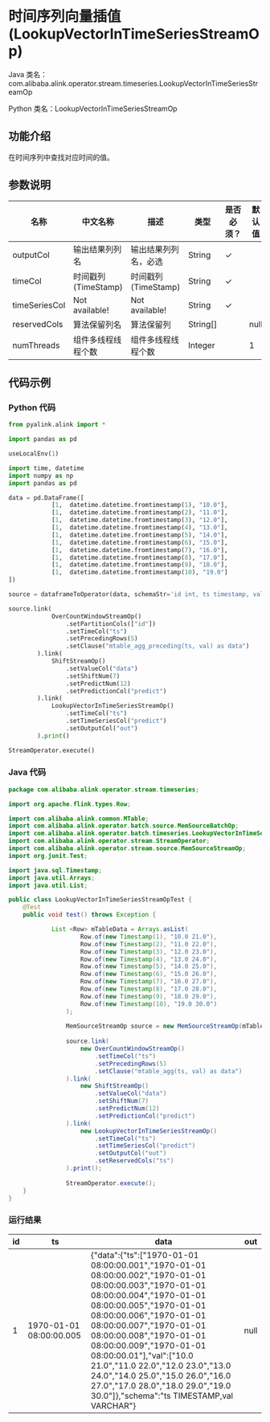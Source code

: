 # 时间序列向量插值 (LookupVectorInTimeSeriesStreamOp)
Java 类名：com.alibaba.alink.operator.stream.timeseries.LookupVectorInTimeSeriesStreamOp

Python 类名：LookupVectorInTimeSeriesStreamOp


## 功能介绍
在时间序列中查找对应时间的值。

## 参数说明

| 名称 | 中文名称 | 描述 | 类型 | 是否必须？ | 默认值 |
| --- | --- | --- | --- | --- | --- |
| outputCol | 输出结果列列名 | 输出结果列列名，必选 | String | ✓ |  |
| timeCol | 时间戳列(TimeStamp) | 时间戳列(TimeStamp) | String | ✓ |  |
| timeSeriesCol | Not available! | Not available! | String | ✓ |  |
| reservedCols | 算法保留列名 | 算法保留列 | String[] |  | null |
| numThreads | 组件多线程线程个数 | 组件多线程线程个数 | Integer |  | 1 |

## 代码示例
### Python 代码
```python
from pyalink.alink import *

import pandas as pd

useLocalEnv(1)

import time, datetime
import numpy as np
import pandas as pd

data = pd.DataFrame([
			[1,  datetime.datetime.fromtimestamp(1), "10.0"],
			[1,  datetime.datetime.fromtimestamp(2), "11.0"],
			[1,  datetime.datetime.fromtimestamp(3), "12.0"],
			[1,  datetime.datetime.fromtimestamp(4), "13.0"],
			[1,  datetime.datetime.fromtimestamp(5), "14.0"],
			[1,  datetime.datetime.fromtimestamp(6), "15.0"],
			[1,  datetime.datetime.fromtimestamp(7), "16.0"],
			[1,  datetime.datetime.fromtimestamp(8), "17.0"],
			[1,  datetime.datetime.fromtimestamp(9), "18.0"],
			[1,  datetime.datetime.fromtimestamp(10), "19.0"]
])

source = dataframeToOperator(data, schemaStr='id int, ts timestamp, val string', op_type='stream')

source.link(
			OverCountWindowStreamOp()
				.setPartitionCols(["id"])
				.setTimeCol("ts")
				.setPrecedingRows(5)
				.setClause("mtable_agg_preceding(ts, val) as data")
		).link(
			ShiftStreamOp()
				.setValueCol("data")
				.setShiftNum(7)
				.setPredictNum(12)
				.setPredictionCol("predict")
		).link(
			LookupVectorInTimeSeriesStreamOp()
				.setTimeCol("ts")
				.setTimeSeriesCol("predict")
				.setOutputCol("out")
		).print()

StreamOperator.execute()
```
### Java 代码
```java
package com.alibaba.alink.operator.stream.timeseries;

import org.apache.flink.types.Row;

import com.alibaba.alink.common.MTable;
import com.alibaba.alink.operator.batch.source.MemSourceBatchOp;
import com.alibaba.alink.operator.batch.timeseries.LookupVectorInTimeSeriesBatchOp;
import com.alibaba.alink.operator.stream.StreamOperator;
import com.alibaba.alink.operator.stream.source.MemSourceStreamOp;
import org.junit.Test;

import java.sql.Timestamp;
import java.util.Arrays;
import java.util.List;

public class LookupVectorInTimeSeriesStreamOpTest {
	@Test
	public void test() throws Exception {

			List <Row> mTableData = Arrays.asList(
        			Row.of(new Timestamp(1), "10.0 21.0"),
        			Row.of(new Timestamp(2), "11.0 22.0"),
        			Row.of(new Timestamp(3), "12.0 23.0"),
        			Row.of(new Timestamp(4), "13.0 24.0"),
        			Row.of(new Timestamp(5), "14.0 25.0"),
        			Row.of(new Timestamp(6), "15.0 26.0"),
        			Row.of(new Timestamp(7), "16.0 27.0"),
        			Row.of(new Timestamp(8), "17.0 28.0"),
        			Row.of(new Timestamp(9), "18.0 29.0"),
        			Row.of(new Timestamp(10), "19.0 30.0")
        		);
        
        		MemSourceStreamOp source = new MemSourceStreamOp(mTableData, new String[] {"ts", "val"});
        
        		source.link(
        			new OverCountWindowStreamOp()
        				.setTimeCol("ts")
        				.setPrecedingRows(5)
        				.setClause("mtable_agg(ts, val) as data")
        		).link(
        			new ShiftStreamOp()
        				.setValueCol("data")
        				.setShiftNum(7)
        				.setPredictNum(12)
        				.setPredictionCol("predict")
        		).link(
        			new LookupVectorInTimeSeriesStreamOp()
        				.setTimeCol("ts")
        				.setTimeSeriesCol("predict")
        				.setOutputCol("out")
        				.setReservedCols("ts")
        		).print();
        
        		StreamOperator.execute();
	}
}
```

### 运行结果
id|ts|data|out
---|---|----|---
1|1970-01-01 08:00:00.005|{"data":{"ts":["1970-01-01 08:00:00.001","1970-01-01 08:00:00.002","1970-01-01 08:00:00.003","1970-01-01 08:00:00.004","1970-01-01 08:00:00.005","1970-01-01 08:00:00.006","1970-01-01 08:00:00.007","1970-01-01 08:00:00.008","1970-01-01 08:00:00.009","1970-01-01 08:00:00.01"],"val":["10.0 21.0","11.0 22.0","12.0 23.0","13.0 24.0","14.0 25.0","15.0 26.0","16.0 27.0","17.0 28.0","18.0 29.0","19.0 30.0"]},"schema":"ts TIMESTAMP,val VARCHAR"}|null
